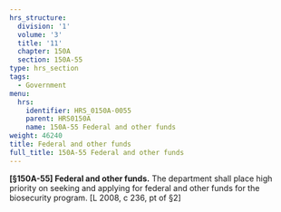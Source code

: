 ```yaml
---
hrs_structure:
  division: '1'
  volume: '3'
  title: '11'
  chapter: 150A
  section: 150A-55
type: hrs_section
tags:
  - Government
menu:
  hrs:
    identifier: HRS_0150A-0055
    parent: HRS0150A
    name: 150A-55 Federal and other funds
weight: 46240
title: Federal and other funds
full_title: 150A-55 Federal and other funds
---
```

**[§150A-55] Federal and other funds.** The department shall place high priority on seeking and applying for federal and other funds for the biosecurity program. [L 2008, c 236, pt of §2]